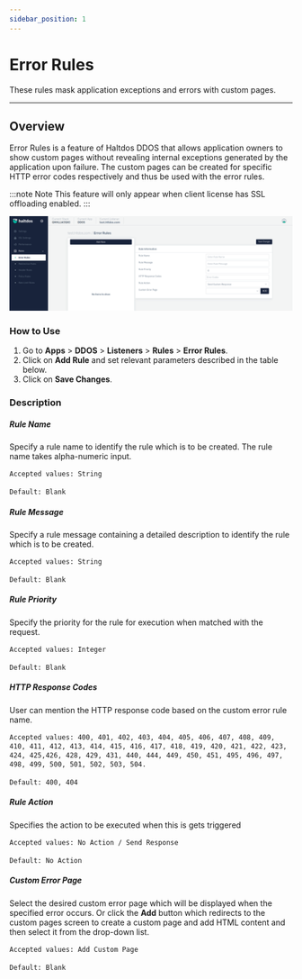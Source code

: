 ```yaml
---
sidebar_position: 1
---
```


# Error Rules
These rules mask application exceptions and errors with custom pages.

---

## Overview 
Error Rules is a feature of Haltdos DDOS that allows application owners to show custom pages without revealing internal exceptions generated by the application upon failure. The custom pages can be created for specific HTTP error codes respectively and thus be used with the error rules.

:::note Note
This feature will only appear when client license has SSL offloading enabled.
:::


![ErrorRule](/img/ddos/v7/docs/error_rule.png)

### How to Use
1. Go to **Apps** > **DDOS** > **Listeners** > **Rules** > **Error Rules**.
2. Click on **Add Rule** and set relevant parameters described in the table below.
3. Click on **Save Changes**.


### Description

##### **Rule Name**

Specify a rule name to identify the rule which is to be created. The rule name takes alpha-numeric input.

    Accepted values: String

    Default: Blank

##### **Rule Message**

Specify a rule message containing a detailed description to identify the rule which is to be created.

    Accepted values: String

    Default: Blank

##### **Rule Priority**

Specify the priority for the rule for execution when matched with the request.

    Accepted values: Integer

    Default: Blank

##### **HTTP Response Codes**

User can mention the HTTP response code based on the custom error rule name.

    Accepted values: 400, 401, 402, 403, 404, 405, 406, 407, 408, 409, 410, 411, 412, 413, 414, 415, 416, 417, 418, 419, 420, 421, 422, 423, 424, 425,426, 428, 429, 431, 440, 444, 449, 450, 451, 495, 496, 497, 498, 499, 500, 501, 502, 503, 504.

    Default: 400, 404

##### **Rule Action**

Specifies the action to be executed when this is gets triggered

    Accepted values: No Action / Send Response

    Default: No Action

##### **Custom Error Page**

Select the desired custom error page which will be displayed when the specified error occurs. Or click the **Add** button which redirects to the custom pages screen to create a custom page and add HTML content and then select it from the drop-down list.

    Accepted values: Add Custom Page

    Default: Blank